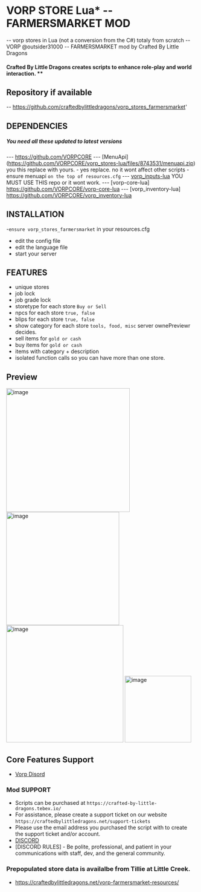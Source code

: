 # VORP STORE Lua* -- FARMERSMARKET MOD

-- vorp stores in Lua (not a conversion from the C#) totaly from scratch
-- VORP @outsider31000
-- FARMERSMARKET mod by Crafted By Little Dragons

#### Crafted By Little Dragons creates scripts to enhance role-play and world interaction. **
## Repository if available
-- https://github.com/craftedbylittledragons/vorp_stores_farmersmarket'


## DEPENDENCIES
##### You need all these updated to latest versions
--- https://github.com/VORPCORE
--- [MenuApi] (https://github.com/VORPCORE/vorp_stores-lua/files/8743531/menuapi.zip) you this replace with yours. 
        - yes replace. no it wont affect other scripts
        - ensure menuapi `on the top of resources.cfg`
--- [vorp_inputs-lua](https://github.com/VORPCORE/vorp_inputs-lua) YOU MUST USE THIS repo or it wont work.
--- [vorp-core-lua] https://github.com/VORPCORE/vorp-core-lua
--- [vorp_inventory-lua] https://github.com/VORPCORE/vorp_inventory-lua


## INSTALLATION
-`ensure vorp_stores_farmersmarket` in your resources.cfg
- edit the config file
- edit the language file 
- start your server 

## FEATURES
- unique stores
- job lock
- job grade lock
- storetype for each store `Buy or Sell`
- npcs for each store `true, false`
- blips for each store `true, false`
- show category for each store `tools, food, misc` server ownePreviewr decides.
- sell items for `gold or cash`
- buy items for `gold or cash`
- items with category + description
- isolated function calls so you can have more than one store.

## Preview

<img width="327" alt="image" src="https://user-images.githubusercontent.com/87246847/169596794-2f15e055-8b36-4e9d-a038-a94080b600fe.png">
<img width="299" alt="image" src="https://user-images.githubusercontent.com/87246847/169596867-8857a8c5-3f4b-472b-9c06-22e95b22c91a.png">
<img width="310" alt="image" src="https://user-images.githubusercontent.com/87246847/169596908-19b5425d-68d3-4f88-b6a9-03fa8dfecdca.png">
<img width="176" alt="image" src="https://user-images.githubusercontent.com/87246847/169597469-24f22e41-f887-4e6d-bb30-0b632e2a89f2.png">



## Core Features Support 
- [Vorp Disord](https://discord.gg/DHGVAbCj7N)

### Mod SUPPORT
* Scripts can be purchased at `https://crafted-by-little-dragons.tebex.io/`
* For assistance, please create a support ticket on our website `https://craftedbylittledragons.net/support-tickets` 
* Please use the email address you purchased the script with to create the support ticket and/or account.
* [DISCORD](`https://discord.gg/pTgJNjVDby`)
* [DISCORD RULES] - Be polite, professional, and patient in your communications with staff, dev, and the general community.

### Prepopulated store data is availalbe from Tillie at Little Creek.
* https://craftedbylittledragons.net/vorp-farmersmarket-resources/